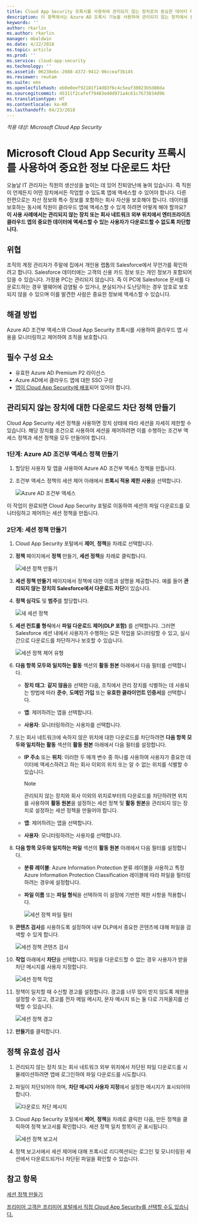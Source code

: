 ```yaml
---
title: Cloud App Security 프록시를 사용하여 관리되지 않는 장치로의 중요한 데이터 다운로드를 차단하는 방법 | Microsoft Docs
description: 이 항목에서는 Azure AD 프록시 기능을 사용하여 관리되지 않는 장치에서 중요한 데이터를 다운로드하지 못하도록 하여 조직을 보호하는 시나리오를 설명합니다.
keywords: ''
author: rkarlin
ms.author: rkarlin
manager: mbaldwin
ms.date: 4/22/2018
ms.topic: article
ms.prod: ''
ms.service: cloud-app-security
ms.technology: ''
ms.assetid: 06238ebc-2088-4372-9412-96cceaf3b145
ms.reviewer: reutam
ms.suite: ems
ms.openlocfilehash: eb0e0eef92181f14d83f6c4c5eaf30023b5d80da
ms.sourcegitcommit: 45311f2cafef79483e40d971a4c61c7673834d96
ms.translationtype: HT
ms.contentlocale: ko-KR
ms.lasthandoff: 04/23/2018
---
```

*적용 대상: Microsoft Cloud App Security*


# <a name="blocking-downloads-of-sensitive-information-using-the-microsoft-cloud-app-security-proxy"></a>Microsoft Cloud App Security 프록시를 사용하여 중요한 정보 다운로드 차단


오늘날 IT 관리자는 직원의 생산성을 높이는 데 있어 진퇴양난에 놓여 있습니다. 즉 직원이 언제든지 어떤 장치에서든 작업할 수 있도록 앱에 액세스할 수 있어야 합니다. 다른 한편으로는 자산 정보와 특수 정보를 포함하는 회사 자산을 보호해야 합니다. 데이터를 보호하는 동시에 직원이 클라우드 앱에 액세스할 수 있게 하려면 어떻게 해야 할까요? **이 사용 사례에서는 관리되지 않는 장치 또는 회사 네트워크 외부 위치에서 엔터프라이즈 클라우드 앱의 중요한 데이터에 액세스할 수 있는 사용자가 다운로드할 수 없도록 차단합니다.**


## <a name="the-threat"></a>위협
조직의 계정 관리자가 주말에 집에서 개인용 랩톱의 Salesforce에서 무언가를 확인하려고 합니다. Salesforce 데이터에는 고객의 신용 카드 정보 또는 개인 정보가 포함되어 있을 수 있습니다. 가정용 PC는 관리되지 않습니다. 즉 이 PC에 Salesforce 문서를 다운로드하는 경우 맬웨어에 감염될 수 있거나, 분실되거나 도난당하는 경우 암호로 보호되지 않을 수 있으며 이를 발견한 사람은 중요한 정보에 액세스할 수 있습니다. 

## <a name="the-solution"></a>해결 방법
Azure AD 조건부 액세스와 Cloud App Security 프록시를 사용하여 클라우드 앱 사용을 모니터링하고 제어하여 조직을 보호합니다.  

## <a name="prerequisites"></a>필수 구성 요소

- 유효한 Azure AD Premium P2 라이선스
- Azure AD에서 클라우드 앱에 대한 SSO 구성  
- [앱이 Cloud App Security에 배포](proxy-deployment-aad.md)되어 있어야 합니다.

## <a name="create-a-block-download-policy-for-unmanaged-devices"></a>관리되지 않는 장치에 대한 다운로드 차단 정책 만들기  

Cloud App Security 세션 정책을 사용하면 장치 상태에 따라 세션을 자세히 제한할 수 있습니다. 해당 장치를 조건으로 사용하여 세션을 제어하려면 이를 수행하는 조건부 액세스 정책과 세션 정책을 모두 만들어야 합니다.  

### <a name="step-1-create-an-azure-ad-conditional-access-policy"></a>1단계: Azure AD 조건부 액세스 정책 만들기

1. 할당된 사용자 및 앱을 사용하여 Azure AD 조건부 액세스 정책을 만듭니다.
2. 조건부 액세스 정책의 세션 제어 아래에서 **프록시 적용 제한 사용**을 선택합니다.   

   ![Azure AD 조건부 액세스](./media/proxy-deploy-restrictions-aad.png)

이 작업이 완료되면 Cloud App Security 포털로 이동하여 세션의 파일 다운로드를 모니터링하고 제어하는 세션 정책을 만듭니다.

### <a name="step-2-create-a-session-policy"></a>2단계: 세션 정책 만들기

1. Cloud App Security 포털에서 **제어**, **정책**을 차례로 선택합니다. 

2. **정책** 페이지에서 **정책** 만들기, **세션 정책**을 차례로 클릭합니다.
 
   ![세션 정책 만들기](./media/create-session-policy.png)

3. **세션 정책 만들기** 페이지에서 정책에 대한 이름과 설명을 제공합니다. 예를 들어 **관리되지 않는 장치의 Salesforce에서 다운로드 차단**이 있습니다.

4. **정책 심각도** 및 **범주**를 할당합니다.

   ![새 세션 정책](./media/new-session-policy.png)

5. **세션 컨트롤 형식**에서 **파일 다운로드 제어(DLP 포함)** 를 선택합니다. 그러면 Salesforce 세션 내에서 사용자가 수행하는 모든 작업을 모니터링할 수 있고, 실시간으로 다운로드를 차단하거나 보호할 수 있습니다.

   ![세션 정책 제어 유형](./media/session-policy-control-type.png)

6. **다음 항목 모두와 일치하는 활동** 섹션의 **활동 원본** 아래에서 다음 필터를 선택합니다. 
    
   - **장치 태그**: **같지 않음**을 선택한 다음, 조직에서 관리 장치를 식별하는 데 사용되는 방법에 따라 **준수**, **도메인 가입** 또는 **유효한 클라이언트 인증서**를 선택합니다. 
    
   - **앱**: 제어하려는 앱을 선택합니다.  

   - **사용자**: 모니터링하려는 사용자를 선택합니다.  
    
7. 또는 회사 네트워크에 속하지 않은 위치에 대한 다운로드를 차단하려면 **다음 항목 모두와 일치하는 활동** 섹션의 **활동 원본** 아래에서 다음 필터를 설정합니다. 

   - **IP 주소** 또는 **위치**: 이러한 두 매개 변수 중 하나를 사용하여 사용자가 중요한 데이터에 액세스하려고 하는 회사 이외의 위치 또는 알 수 없는 위치를 식별할 수 있습니다.

     > [!NOTE]
     > 관리되지 않는 장치와 회사 이외의 위치로부터의 다운로드를 차단하려면 위치를 사용하여 **활동 원본**을 설정하는 세션 정책 및 **활동 원본**을 관리되지 않는 장치로 설정하는 세션 정책을 만들어야 합니다.
 
   - **앱**: 제어하려는 앱을 선택합니다.    
   
   - **사용자**: 모니터링하려는 사용자를 선택합니다.  

8. **다음 항목 모두와 일치하는 파일** 섹션의 **활동 원본** 아래에서 다음 필터를 설정합니다. 
   
   - **분류 레이블**: Azure Information Protection 분류 레이블을 사용하고 특정 Azure Information Protection Classification 레이블에 따라 파일을 필터링하려는 경우에 설정합니다.
   
   - **파일 이름** 또는 **파일 형식**을 선택하여 이 설정에 기반한 제한 사항을 적용합니다.
 
     ![세션 정책 파일 필터](./media/session-policy-file-filters.png)

9. **콘텐츠 검사**를 사용하도록 설정하여 내부 DLP에서 중요한 콘텐츠에 대해 파일을 검색할 수 있게 합니다. 

   ![세션 정책 콘텐츠 검사](./media/session-policy-content-inspection.png)

10. **작업** 아래에서 **차단**을 선택합니다. 파일을 다운로드할 수 없는 경우 사용자가 받을 차단 메시지를 사용자 지정합니다.  

    ![세션 정책 작업](./media/session-policy-actions.png)

11. 정책이 일치할 때 수신할 경고를 설정합니다. 경고를 너무 많이 받지 않도록 제한을 설정할 수 있고, 경고를 전자 메일 메시지, 문자 메시지 또는 둘 다로 가져올지를 선택할 수 있습니다.

    ![세션 정책 경고](./media/session-policy-alert.png)


12. **만들기**를 클릭합니다.  
 

## <a name="validate-your-policy"></a>정책 유효성 검사 

1. 관리되지 않는 장치 또는 회사 네트워크 외부 위치에서 차단된 파일 다운로드를 시뮬레이션하려면 앱에 로그인하여 파일 다운로드를 시도합니다. 

2. 파일이 차단되어야 하며, **차단 메시지 사용자 지정**에서 설정한 메시지가 표시되어야 합니다. 

   ![다운로드 차단 메시지](./media/block-download-message.png)

3. Cloud App Security 포털에서 **제어**, **정책**을 차례로 클릭한 다음, 만든 정책을 클릭하여 정책 보고서를 확인합니다. 세션 정책 일치 항목이 곧 표시됩니다. 
 
   ![세션 정책 보고서](./media/session-policy-report.png)

4. 정책 보고서에서 세션 제어에 대해 프록시로 리디렉션되는 로그인 및 모니터링된 세션에서 다운로드되거나 차단된 파일을 확인할 수 있습니다.




## <a name="see-also"></a>참고 항목  
[세션 정책 만들기](session-policy-aad.md)   

[프리미어 고객은 프리미어 포털에서 직접 Cloud App Security를 선택할 수도 있습니다.](https://premier.microsoft.com/)  
  
  
